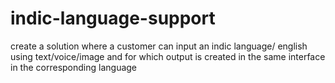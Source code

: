 # indic-language-support
create a solution where a customer can input an indic language/ english using text/voice/image and for which output is created in the same interface in the corresponding language
